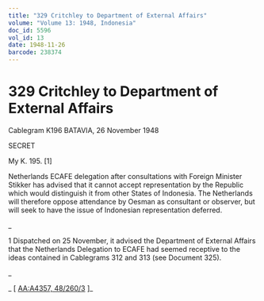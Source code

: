 ```yaml
---
title: "329 Critchley to Department of External Affairs"
volume: "Volume 13: 1948, Indonesia"
doc_id: 5596
vol_id: 13
date: 1948-11-26
barcode: 238374
---
```


# 329 Critchley to Department of External Affairs

Cablegram K196 BATAVIA, 26 November 1948

SECRET

My K. 195. [1]

Netherlands ECAFE delegation after consultations with Foreign Minister Stikker has advised that it cannot accept representation by the Republic which would distinguish it from other States of Indonesia. The Netherlands will therefore oppose attendance by Oesman as consultant or observer, but will seek to have the issue of Indonesian representation deferred.

_

1 Dispatched on 25 November, it advised the Department of External Affairs that the Netherlands Delegation to ECAFE had seemed receptive to the ideas contained in Cablegrams 312 and 313 (see Document 325).

_

_ [ [AA:A4357, 48/260/3](http://www.naa.gov.au/cgi-bin/Search?O=I&Number=238374) ]_
